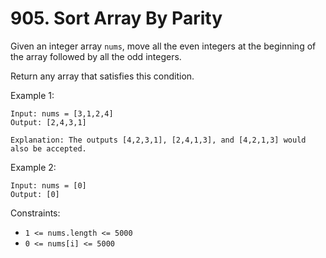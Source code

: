# 905. Sort Array By Parity

Given an integer array `nums`, move all the even integers at the beginning of the array followed by all the odd integers.

Return any array that satisfies this condition.

Example 1:

    Input: nums = [3,1,2,4]
    Output: [2,4,3,1]

    Explanation: The outputs [4,2,3,1], [2,4,1,3], and [4,2,1,3] would also be accepted.

Example 2:

    Input: nums = [0]
    Output: [0]

Constraints:

- `1 <= nums.length <= 5000`
- `0 <= nums[i] <= 5000`
